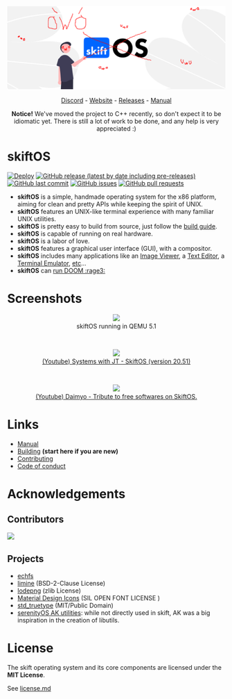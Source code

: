 
![Banner](manual/header.png)

<p align="center">
  <a href="https://discord.gg/gamGsfg">Discord</a> -
  <a href="https://skiftos.org/">Website</a> -
  <a href="https://github.com/skiftOS/skift/releases">Releases</a> -
  <a href="manual/readme.md">Manual</a>
</p>
<p align="center">
  <b>Notice!</b> We've moved the project to C++ recently, so don't expect it to be idiomatic yet. There is still a lot of work to be done, and any help is very appreciated :)
</p>

# skiftOS

[![Deploy](https://github.com/skiftOS/skift/workflows/Deploy/badge.svg?branch=master)](https://github.com/skiftOS/skift/actions)
[![GitHub release (latest by date including pre-releases)](https://img.shields.io/github/v/release/skiftOS/skift?include_prereleases)](https://github.com/skiftOS/skift/releases)
[![GitHub last commit](https://img.shields.io/github/last-commit/skiftOS/skift)](https://github.com/skiftOS/skift/commits)
[![GitHub issues](https://img.shields.io/github/issues-raw/skiftOS/skift)](https://github.com/skiftOS/skift/issues)
[![GitHub pull requests](https://img.shields.io/github/issues-pr/skiftOS/skift)](https://github.com/skiftOS/skift/pulls)

 - **skiftOS** is a simple, handmade operating system for the x86 platform, aiming for clean and pretty APIs while keeping the spirit of UNIX.
 - **skiftOS** features an UNIX-like terminal experience with many familiar UNIX utilities.
 - **skiftOS** is pretty easy to build from source, just follow the [build guide](./manual/building.md).
 - **skiftOS** is capable of running on real hardware.
 - **skiftOS** is a labor of love.
 - **skiftOS** features a graphical user interface (GUI), with a compositor.
 - **skiftOS** includes many applications like an [Image Viewer](./apps/image-viewer), a [Text Editor](./apps/text-editor), a [Terminal Emulator](./apps/terminal), [etc](./apps)...
 - **skiftOS** can [run DOOM :rage3:](https://github.com/skiftOS/port-doom)

# Screenshots

<p align="center">
<img src="manual/screenshots/2020-10-25.png" />
<br>
skiftOS running in QEMU 5.1
</p>

<br>

<p align="center">
<a href="https://www.youtube.com/watch?v=nMaLGPecwAg">
<img src="https://img.youtube.com/vi/nMaLGPecwAg/0.jpg" />
<br>
(Youtube) Systems with JT - SkiftOS (version 20.51)
</a>
</p>

<br>

<p align="center">
<a href="https://www.youtube.com/watch?v=qC2Qkt2wapg">
<img src="https://img.youtube.com/vi/qC2Qkt2wapg/0.jpg" />
<br>
(Youtube) Daimyo - Tribute to free softwares on SkiftOS.
</a>
</p>

# Links

- [Manual](manual/readme.md)
- [Building](manual/building.md) **(start here if you are new)**
- [Contributing](manual/contributing.md)
- [Code of conduct](manual/code_of_conduct.md)

# Acknowledgements

## Contributors

<a href="https://github.com/skiftOS/skift/graphs/contributors">
  <img src="https://contributors-img.web.app/image?repo=skiftOS/skift" />
</a>

## Projects

- [echfs](https://github.com/qword-os/echfs)
- [limine](https://github.com/limine-bootloader/limine) (BSD-2-Clause License)
- [lodepng](https://github.com/lvandeve/lodepng) (zlib License)
- [Material Design Icons](http://materialdesignicons.com/) (SIL OPEN FONT LICENSE )
- [std_truetype](https://github.com/nothings/stb) (MIT/Public Domain)
- [serenityOS AK utilities](https://github.com/SerenityOS/serenity): 
  while not directly used in skift, AK was a big inspiration in the creation of libutils.

# License

The skift operating system and its core components are licensed under the **MIT License**.

See [license.md](license.md)
